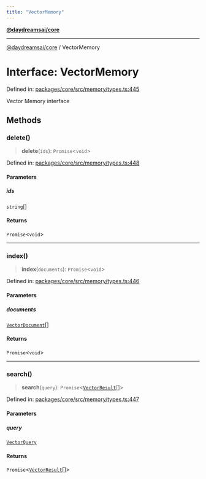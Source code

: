 ```yaml
---
title: "VectorMemory"
---
```


[**@daydreamsai/core**](./api-reference.md)

***

[@daydreamsai/core](./api-reference.md) / VectorMemory

# Interface: VectorMemory

Defined in: [packages/core/src/memory/types.ts:445](https://github.com/dojoengine/daydreams/blob/877d54c3d7a1ffa2e1fe799ae3402216c969af05/packages/core/src/memory/types.ts#L445)

Vector Memory interface

## Methods

### delete()

> **delete**(`ids`): `Promise`\<`void`\>

Defined in: [packages/core/src/memory/types.ts:448](https://github.com/dojoengine/daydreams/blob/877d54c3d7a1ffa2e1fe799ae3402216c969af05/packages/core/src/memory/types.ts#L448)

#### Parameters

##### ids

`string`[]

#### Returns

`Promise`\<`void`\>

***

### index()

> **index**(`documents`): `Promise`\<`void`\>

Defined in: [packages/core/src/memory/types.ts:446](https://github.com/dojoengine/daydreams/blob/877d54c3d7a1ffa2e1fe799ae3402216c969af05/packages/core/src/memory/types.ts#L446)

#### Parameters

##### documents

[`VectorDocument`](./VectorDocument.md)[]

#### Returns

`Promise`\<`void`\>

***

### search()

> **search**(`query`): `Promise`\<[`VectorResult`](./VectorResult.md)[]\>

Defined in: [packages/core/src/memory/types.ts:447](https://github.com/dojoengine/daydreams/blob/877d54c3d7a1ffa2e1fe799ae3402216c969af05/packages/core/src/memory/types.ts#L447)

#### Parameters

##### query

[`VectorQuery`](./VectorQuery.md)

#### Returns

`Promise`\<[`VectorResult`](./VectorResult.md)[]\>
